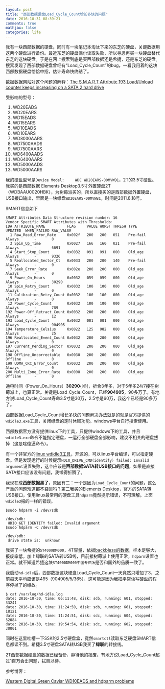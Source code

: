 ```yaml
---
layout: post
title: "西部数据硬盘Load_Cycle_Count增长多快的问题"
date: 2016-10-31 08:39:21
comments: true
mathjax: false
categories: life
---
```


我有一块西部数据的硬盘，同时有一块笔记本淘汰下来的东芝的硬盘，关键数据用这两个硬盘进行备份。最近东芝的硬盘偶尔读取失败，所以寻思再买一块硬盘替代东芝的这块硬盘。于是在网上搜索到底是买西部数据还是希捷，还是东芝的硬盘。搜索发现了西部数据硬盘曾经有“Load_Cycle_Count”的bug，一看我用着的这块西部数据硬盘恰恰中招，估计寿命快终结了。

<!--more-->

数据数据网站对这个问题的解释：[The S.M.A.R.T Attribute 193 Load/Unload counter keeps increasing on a SATA 2 hard drive](http://support.wdc.com/knowledgebase/answer.aspx?ID=5357)

受影响的型号：

1. WD20EADS
1. WD20EARS
1. WD15EADS
1. WD15EARS
1. WD10EADS
1. WD10EARS
1. WD8000AARS
1. WD7500AADS
1. WD7500AARS
1. WD6400AADS
1. WD6400AARS
1. WD5000AADS
1. WD5000AARS

我的硬盘型号是`Device Model:     WDC WD20EARS-00MVWB1`，2T的3.5寸硬盘。我买的是西部数据 Elements Desktop3.5寸外置硬盘2T （WDBAAU0020HBK），为树莓派买的，所以直接买的是西部数据外置硬盘，USB接口输出，里面是一块绿盘`WD20EARS-00MVWB1`，时间是2011.8.18号。

SMART信息如下

```
SMART Attributes Data Structure revision number: 16
Vendor Specific SMART Attributes with Thresholds:
ID# ATTRIBUTE_NAME          FLAG     VALUE WORST THRESH TYPE      UPDATED  WHEN_FAILED RAW_VALUE
  1 Raw_Read_Error_Rate     0x002f   200   200   051    Pre-fail  Always       -       0
  3 Spin_Up_Time            0x0027   166   160   021    Pre-fail  Always       -       6691
  4 Start_Stop_Count        0x0032   091   091   000    Old_age   Always       -       9326
  5 Reallocated_Sector_Ct   0x0033   200   200   140    Pre-fail  Always       -       0
  7 Seek_Error_Rate         0x002e   200   200   000    Old_age   Always       -       0
  9 Power_On_Hours          0x0032   059   059   000    Old_age   Always       -       30290
 10 Spin_Retry_Count        0x0032   100   100   000    Old_age   Always       -       0
 11 Calibration_Retry_Count 0x0032   100   100   000    Old_age   Always       -       0
 12 Power_Cycle_Count       0x0032   100   100   000    Old_age   Always       -       789
192 Power-Off_Retract_Count 0x0032   200   200   000    Old_age   Always       -       12
193 Load_Cycle_Count        0x0032   001   001   000    Old_age   Always       -       904905
194 Temperature_Celsius     0x0022   125   082   000    Old_age   Always       -       25
196 Reallocated_Event_Count 0x0032   200   200   000    Old_age   Always       -       0
197 Current_Pending_Sector  0x0032   200   200   000    Old_age   Always       -       0
198 Offline_Uncorrectable   0x0030   200   200   000    Old_age   Offline      -       0
199 UDMA_CRC_Error_Count    0x0032   200   200   000    Old_age   Always       -       0
200 Multi_Zone_Error_Rate   0x0008   200   200   000    Old_age   Offline      -       0
```

通电时间（Power_On_Hours）**30290**小时，折合3年多，对于5年多24/7接在树莓派上，也算正常。关键是Load_Cycle_Count，已经**904905**，90多万了。有地方说Load_Cycle_Count寿命3.5寸是30万，2.5寸是60万，我这个已经是90多万了。

西部数据Load_Cycle_Count增长多快的问题解决办法就是的就是官方提供的`wdidle3.exe`工具，关闭绿盘的定时休眠功能。windows平台自行搜索使用。

西部数据官方没有提供linux下的工具，只提供windows下的工具，并且`wdidle3.exe`命令不能指定硬盘，一运行全部硬盘全部影响，建议不相关的硬盘拔掉（这是啥傻逼命令）。

有一个非官方的[linux wdidle3工具](http://idle3-tools.sourceforge.net/)，开源的，可以linux平台编译，可以指定硬盘。但是发现运行的时候提示`HDIO_DRIVE_CMD(identify) failed: Invalid argument`设置失败，这个应该是**西部数据SATA转USB接口的问题**，如果是直接SATA接口应该没有问题，我懒得折腾了。

我现在成**西部数据黑了**，原因有二：一个是因为`Load_Cycle_Count`的问题，这么严重的问题难道都不召回吗？第二我买的Elements Desktop，官方的SATA转USB接口，使用linux最常用的硬盘工具`hdparm`竟然提示错误，不可理解。上面`wdidle3`报的一样的错误。

```
$sudo hdparm -i /dev/sdb

/dev/sdb:
 HDIO_GET_IDENTITY failed: Invalid argument
$sudo hdparm -C /dev/sdb

/dev/sdb:
 drive state is:  unknown
```

我买了一块希捷的`ST4000DM000`，4T容量，依据[backblaze的数据](https://www.backblaze.com/blog/hard-drive-reliability-stats-q1-2016/)，样本足够大，报废率低。加上绿联的SATA转USB线，目前接树莓派上使用正常，`hdparm`设置也正常。就不知道希捷这块`ST4000DM000中国专供版`是否和国外的品质一致了。

我启动`hd-idle`后，西部数据这块硬盘Load_Cycle_Count一天竟然只增加了3，之前每天平均应该是495（904905/5/365），这可能是因为我把平常读写硬盘的程序停掉了的缘故。

```
$ cat /var/log/hd-idle.log
date: 2016-10-30, time: 06:11:48, disk: sdb, running: 601, stopped: 33241
date: 2016-10-30, time: 11:24:50, disk: sdb, running: 661, stopped: 18121
date: 2016-10-30, time: 11:24:51, disk: sdc, running: 604, stopped: 52084
date: 2016-10-30, time: 19:54:54, disk: sdc, running: 602, stopped: 30001
```

同时在这里吐槽一下SSK的2.5寸硬盘盒，竟然`smartctl`读取东芝硬盘SMART信息都读不到。希捷3.5寸硬盘SATA转USB我买了**绿联**的转接线。

2T西部数据硬盘的数据已经备份，静待他的报废，有地方说Load_Cycle_Count超过1百万会出问题，拭目以待。

参考博客：

[Western Digital Green Caviar WD10EADS and hdparm problems](https://blog.vandenbrand.org/2012/04/05/western-digital-green-caviar-wd10eads-and-hdparm-problems/)




